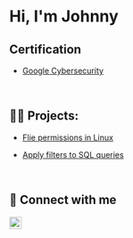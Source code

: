 <h1> Hi, I'm Johnny </h2>

<h2> Certification</h2>

- [Google Cybersecurity](https://www.coursera.org/account/accomplishments/professional-cert/Z3HYNX3VV8L9)
<br />

<h2>👨‍💻 Projects:</h2>

- [Flie permissions in Linux](https://github.com/yamikageARMY/FilePermissionLab/blob/main/README.md)

- [Apply filters to SQL queries](https://github.com/yamikageARMY/ApplyfilterstoSQLqueries)

<br /> 

<h2>🤳 Connect with me</h2>

[<img align="left" alt="JohnnyNguyen | LinkedIn" width="22px" src="https://cdn.jsdelivr.net/npm/simple-icons@v3/icons/linkedin.svg" />][linkedin]

[linkedin]: https://www.linkedin.com/in/johnny-nguyen-197461247/
